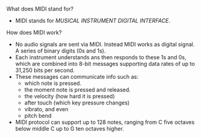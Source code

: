 What does MIDI stand for?

* MIDI stands for *MUSICAL INSTRUMENT DIGITAL INTERFACE*.

How does MIDI work?
*  No audio signals are sent via MIDI. Instead MIDI works as digital signal. A series of binary digits (0s and 1s).
* Each instrument understands ans then responds to these 1s and 0s, which are combined into 8-bit messages supporting data rates of up to 31,250 bits per second.
* These messages can communicate info such as:
	* which note is pressed.
	* the moment note is pressed and released.
	* the velocity (how hard it is pressed)
	* after touch (which key pressure changes)
	* vibrato, and even
	* pitch bend
* MIDI protocol can support up to 128 notes, ranging from C five octaves below middle C up to G ten octaves higher.

